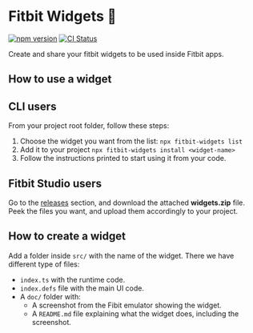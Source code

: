 # Fitbit Widgets 🧩

[![npm version](https://badge.fury.io/js/fitbit-widgets.svg)](https://www.npmjs.com/package/fitbit-widgets)
[![CI Status](https://github.com/SergioMorchon/fitbit-widgets/workflows/CI/badge.svg)](https://github.com/SergioMorchon/fitbit-widgets/actions?query=workflow%3ACI)

Create and share your fitbit widgets to be used inside Fitbit apps.

## How to **use** a widget

## CLI users

From your project root folder, follow these steps:

1. Choose the widget you want from the list:
   `npx fitbit-widgets list`
1. Add it to your project
   `npx fitbit-widgets install <widget-name>`
1. Follow the instructions printed to start using it from your code.

## Fitbit Studio users

Go to the [releases](https://github.com/SergioMorchon/fitbit-widgets/releases) section, and download the attached **widgets.zip** file.
Peek the files you want, and upload them accordingly to your project.

## How to **create** a widget

Add a folder inside `src/` with the name of the widget.
There we have different type of files:

- `index.ts` with the runtime code.
- `index.defs` file with the main UI code.
- A `doc/` folder with:
  - A screenshot from the Fibit emulator showing the widget.
  - A `README.md` file explaining what the widget does, including the screenshot.
